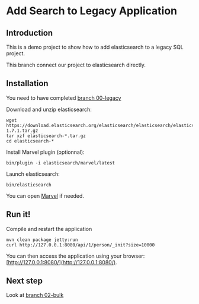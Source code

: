 Add Search to Legacy Application
================================

Introduction
------------

This is a demo project to show how to add elasticsearch to a legacy SQL project.

This branch connect our project to elasticsearch directly.

Installation
------------

You need to have completed [branch 00-legacy](https://github.com/dadoonet/legacy-search/tree/00-legacy)

Download and unzip elasticsearch:

```
wget https://download.elasticsearch.org/elasticsearch/elasticsearch/elasticsearch-1.7.1.tar.gz
tar xzf elasticsearch-*.tar.gz
cd elasticsearch-*
```

Install Marvel plugin (optionnal):

```
bin/plugin -i elasticsearch/marvel/latest
```

Launch elasticsearch:

```
bin/elasticsearch
```

You can open [Marvel](http://localhost:9200/_plugin/marvel/) if needed.

Run it!
-------

Compile and restart the application

```
mvn clean package jetty:run
curl http://127.0.0.1:8080/api/1/person/_init?size=10000
```

You can then access the application using your browser: [http://127.0.0.1:8080/](http://127.0.0.1:8080/).

Next step
---------

Look at [branch 02-bulk](https://github.com/dadoonet/legacy-search/tree/02-bulk)
